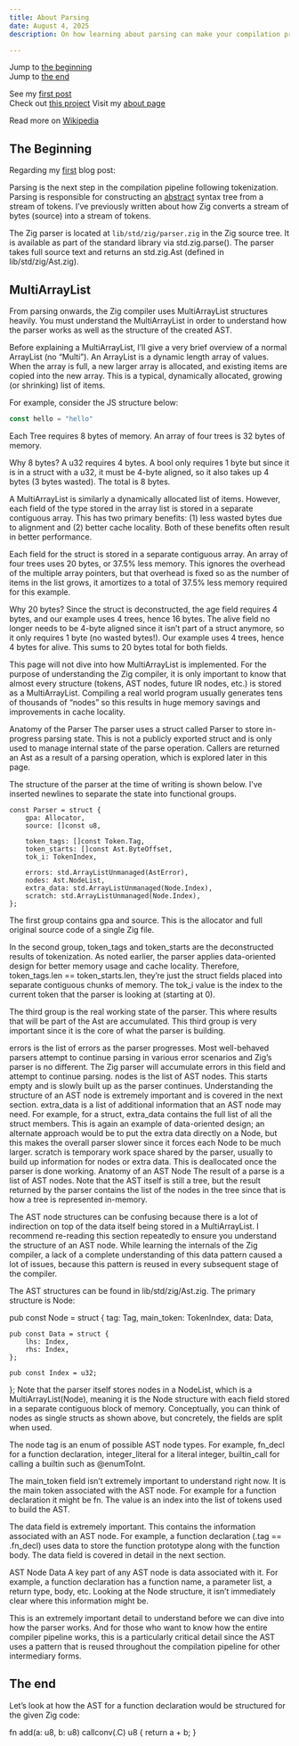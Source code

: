 ```yaml
---
title: About Parsing
date: August 4, 2025
description: On how learning about parsing can make your compilation process more effective.

---
```


<!-- Same tab -->
Jump to [the beginning](#the-beginning)\
Jump to [the end](#the-end)

See my [first post](/blog/hello-world)\
Check out [this project](/portfolio/organizify)
Visit my [about page](/)

<!-- New tab with arrow -->
Read more on [Wikipedia](https://wikipedia.org)

## The Beginning
Regarding my [first](/blog/hello-world) blog post:

Parsing is the next step in the compilation pipeline following tokenization. Parsing is responsible for constructing an [abstract](https://en.wikipedia.org/wiki/Abstraction_(computer_science)) syntax tree from a stream of tokens. I’ve previously written about how Zig converts a stream of bytes (source) into a stream of tokens.

The Zig parser is located at `lib/std/zig/parser.zig` in the Zig source tree. It is available as part of the standard library via std.zig.parse(). The parser takes full source text and returns an std.zig.Ast (defined in lib/std/zig/Ast.zig).

## MultiArrayList

From parsing onwards, the Zig compiler uses MultiArrayList structures heavily. You must understand the MultiArrayList in order to understand how the parser works as well as the structure of the created AST.

Before explaining a MultiArrayList, I’ll give a very brief overview of a normal ArrayList (no “Multi”). An ArrayList is a dynamic length array of values. When the array is full, a new larger array is allocated, and existing items are copied into the new array. This is a typical, dynamically allocated, growing (or shrinking) list of items.

For example, consider the JS structure below:
``` typescript
const hello = "hello"
```

Each Tree requires 8 bytes of memory. An array of four trees is 32 bytes of memory.

Why 8 bytes? A u32 requires 4 bytes. A bool only requires 1 byte but since it is in a struct with a u32, it must be 4-byte aligned, so it also takes up 4 bytes (3 bytes wasted). The total is 8 bytes.

A MultiArrayList is similarly a dynamically allocated list of items. However, each field of the type stored in the array list is stored in a separate contiguous array. This has two primary benefits: (1) less wasted bytes due to alignment and (2) better cache locality. Both of these benefits often result in better performance.

Each field for the struct is stored in a separate contiguous array. An array of four trees uses 20 bytes, or 37.5% less memory. This ignores the overhead of the multiple array pointers, but that overhead is fixed so as the number of items in the list grows, it amortizes to a total of 37.5% less memory required for this example.

Why 20 bytes? Since the struct is deconstructed, the age field requires 4 bytes, and our example uses 4 trees, hence 16 bytes. The alive field no longer needs to be 4-byte aligned since it isn’t part of a struct anymore, so it only requires 1 byte (no wasted bytes!). Our example uses 4 trees, hence 4 bytes for alive. This sums to 20 bytes total for both fields.

This page will not dive into how MultiArrayList is implemented. For the purpose of understanding the Zig compiler, it is only important to know that almost every structure (tokens, AST nodes, future IR nodes, etc.) is stored as a MultiArrayList. Compiling a real world program usually generates tens of thousands of “nodes” so this results in huge memory savings and improvements in cache locality.

Anatomy of the Parser
The parser uses a struct called Parser to store in-progress parsing state. This is not a publicly exported struct and is only used to manage internal state of the parse operation. Callers are returned an Ast as a result of a parsing operation, which is explored later in this page.

The structure of the parser at the time of writing is shown below. I’ve inserted newlines to separate the state into functional groups.
```
const Parser = struct {
    gpa: Allocator,
    source: []const u8,

    token_tags: []const Token.Tag,
    token_starts: []const Ast.ByteOffset,
    tok_i: TokenIndex,

    errors: std.ArrayListUnmanaged(AstError),
    nodes: Ast.NodeList,
    extra_data: std.ArrayListUnmanaged(Node.Index),
    scratch: std.ArrayListUnmanaged(Node.Index),
};
```
The first group contains gpa and source. This is the allocator and full original source code of a single Zig file.

In the second group, token_tags and token_starts are the deconstructed results of tokenization. As noted earlier, the parser applies data-oriented design for better memory usage and cache locality. Therefore, token_tags.len == token_starts.len, they’re just the struct fields placed into separate contiguous chunks of memory. The tok_i value is the index to the current token that the parser is looking at (starting at 0).

The third group is the real working state of the parser. This where results that will be part of the Ast are accumulated. This third group is very important since it is the core of what the parser is building.

errors is the list of errors as the parser progresses. Most well-behaved parsers attempt to continue parsing in various error scenarios and Zig’s parser is no different. The Zig parser will accumulate errors in this field and attempt to continue parsing.
nodes is the list of AST nodes. This starts empty and is slowly built up as the parser continues. Understanding the structure of an AST node is extremely important and is covered in the next section.
extra_data is a list of additional information that an AST node may need. For example, for a struct, extra_data contains the full list of all the struct members. This is again an example of data-oriented design; an alternate approach would be to put the extra data directly on a Node, but this makes the overall parser slower since it forces each Node to be much larger.
scratch is temporary work space shared by the parser, usually to build up information for nodes or extra data. This is deallocated once the parser is done working.
Anatomy of an AST Node
The result of a parse is a list of AST nodes. Note that the AST itself is still a tree, but the result returned by the parser contains the list of the nodes in the tree since that is how a tree is represented in-memory.

The AST node structures can be confusing because there is a lot of indirection on top of the data itself being stored in a MultiArrayList. I recommend re-reading this section repeatedly to ensure you understand the structure of an AST node. While learning the internals of the Zig compiler, a lack of a complete understanding of this data pattern caused a lot of issues, because this pattern is reused in every subsequent stage of the compiler.

The AST structures can be found in lib/std/zig/Ast.zig. The primary structure is Node:

pub const Node = struct {
    tag: Tag,
    main_token: TokenIndex,
    data: Data,

    pub const Data = struct {
        lhs: Index,
        rhs: Index,
    };

    pub const Index = u32;
};
Note that the parser itself stores nodes in a NodeList, which is a MultiArrayList(Node), meaning it is the Node structure with each field stored in a separate contiguous block of memory. Conceptually, you can think of nodes as single structs as shown above, but concretely, the fields are split when used.

The node tag is an enum of possible AST node types. For example, fn_decl for a function declaration, integer_literal for a literal integer, builtin_call for calling a builtin such as @enumToInt.

The main_token field isn’t extremely important to understand right now. It is the main token associated with the AST node. For example for a function declaration it might be fn. The value is an index into the list of tokens used to build the AST.

The data field is extremely important. This contains the information associated with an AST node. For example, a function declaration (.tag == .fn_decl) uses data to store the function prototype along with the function body. The data field is covered in detail in the next section.

AST Node Data
A key part of any AST node is data associated with it. For example, a function declaration has a function name, a parameter list, a return type, body, etc. Looking at the Node structure, it isn’t immediately clear where this information might be.

This is an extremely important detail to understand before we can dive into how the parser works. And for those who want to know how the entire compiler pipeline works, this is a particularly critical detail since the AST uses a pattern that is reused throughout the compilation pipeline for other intermediary forms.

## The end

Let’s look at how the AST for a function declaration would be structured for the given Zig code:

fn add(a: u8, b: u8) callconv(.C) u8 {
	return a + b;
}
